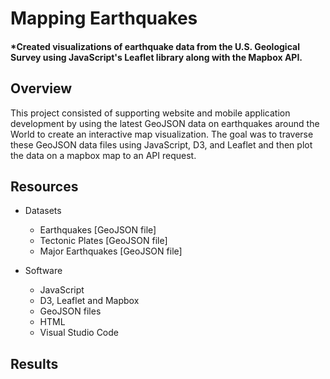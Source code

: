 # Mapping Earthquakes
#### *Created visualizations of earthquake data from the U.S. Geological Survey using JavaScript's Leaflet library along with the Mapbox API.

## Overview
This project consisted of supporting website and mobile application development by using the latest GeoJSON data on earthquakes around the World to create an interactive map visualization. The goal was to traverse these GeoJSON data files using JavaScript, D3, and Leaflet and then plot the data on a mapbox map to an API request. 

## Resources
- Datasets
  - Earthquakes [GeoJSON file]
  - Tectonic Plates [GeoJSON file]
  - Major Earthquakes [GeoJSON file]

- Software
  - JavaScript
  - D3, Leaflet and Mapbox
  - GeoJSON files
  - HTML
  - Visual Studio Code

## Results
